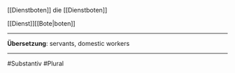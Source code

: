 [[Dienstboten]]
die [[Dienstboten]]

[[Dienst]][[Bote|boten]]


---

**Übersetzung**: servants, domestic workers

---

#Substantiv
#Plural
